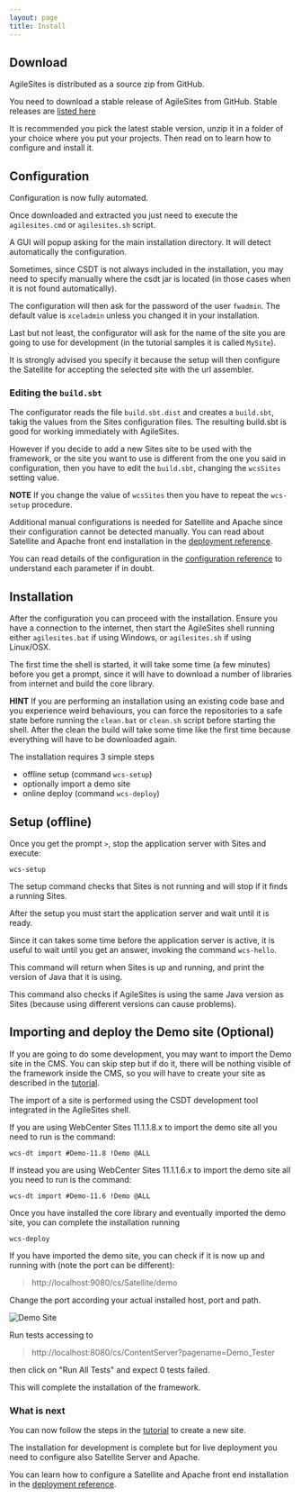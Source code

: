 ```yaml
---
layout: page
title: Install
---
```

## Download 

AgileSites is distributed as a source zip from GitHub.

You need to download a stable release of AgileSites from GitHub. Stable releases are [listed here](http://www.agilesites.org/download.html)

It is recommended you pick the latest stable version, 
unzip it in a folder of your choice where you put your projects. Then read on to learn how to configure and install it.

## Configuration

Configuration is now fully automated.

Once downloaded and extracted you just need to execute the `agilesites.cmd` or `agilesites.sh` script.

A GUI will popup asking for the main installation directory. It will detect automatically the configuration.

Sometimes, since CSDT is not always included in the installation, you may need to specify manually where the csdt jar is located (in those cases when it is not found automatically).

The configuration will then ask for the password of the user `fwadmin`. The default value is  `xceladmin` unless you changed it in your installation. 

Last but not least, the configurator will ask for  the name of the site you are going to use for development (in the tutorial samples it is called `MySite`).

It is strongly advised you specify it because the setup will then configure the Satellite for accepting the selected site with the url assembler.

### Editing the `build.sbt`

The configurator reads the file `build.sbt.dist` and creates a `build.sbt`, takig the values from the Sites configuration files. The resulting build.sbt is good for working immediately with AgileSites.

However if you decide to add a new Sites site to be used with the framework, or the site you want to use is different from the one you said in configuration, then you have to edit the `build.sbt`, changing the `wcsSites` setting value.


**NOTE** If you change the value of `wcsSites` then you have to repeat the `wcs-setup` procedure. 

Additional manual configurations is needed for Satellite and Apache since their configuration cannot be detected manually. You can read about Satellite and Apache front end installation in the [deployment reference](http://www.agilesites.org/reference/Deployment.html).

You can read details of the configuration in the [configuration reference](http://www.agilesites.org/reference/Configuration.html) to understand each parameter if in doubt.

## Installation 

After the configuration you can proceed with the installation. Ensure you have a connection to the internet, then  start the AgileSites shell running either `agilesites.bat` if using Windows, or `agilesites.sh` if using Linux/OSX.

The first time the shell is started, it will take some time (a few minutes) before you get a prompt, since it will have to download a number of libraries from internet and build the core library. 

**HINT** If you are performing an installation using an existing code base and you experience weird behaviours, you can force the repositories to a safe state before running the `clean.bat` or `clean.sh` script  before starting the shell.  After the clean the build will take some time like the first time because everything will have to be downloaded again.

The installation requires 3 simple steps

- offline setup (command `wcs-setup`)
- optionally import a demo site 
- online deploy (command `wcs-deploy`)

## Setup (offline)

Once you get the prompt `>`, stop the application server with Sites and execute:

`wcs-setup`

The setup command checks that Sites is not running and will stop if it finds a running Sites.

After the setup you must start the application server and wait until it is ready.

Since it can takes some time before the application server is active, it is useful to wait until you get an answer, invoking the command `wcs-hello`. 

This command will return when Sites is up and running, and print the version of Java that it is using.

This command also checks if AgileSites is using the same Java version as Sites (because using different versions can cause problems).

##  Importing and deploy the Demo site  (Optional)

If you are going to do some development, you may want to import the Demo site in the CMS. You can skip step but if do it, there will be nothing visible of the framework inside the CMS, so you will have to create your site as described in the [tutorial](http://www.agilesites.org/tutorial.html). 

The import of a site is performed using the CSDT development tool integrated in the AgileSites shell.

If you are using WebCenter Sites 11.1.1.8.x to import the demo site all you need to run is the command:

```
wcs-dt import #Demo-11.8 !Demo @ALL
```

If instead you are using WebCenter Sites 11.1.1.6.x to import the demo site all you need to run is the command:

```
wcs-dt import #Demo-11.6 !Demo @ALL
```

Once you have installed the core library and eventually imported the demo site, you can complete the installation running

```
wcs-deploy
```

If you have imported the demo site, you can check if it is now up and running with (note the port can be different):

> http://localhost:9080/cs/Satellite/demo

Change the port according your actual installed host, port and path.

![Demo Site](/img/snap0469.png)

Run tests accessing to  

> http://localhost:8080/cs/ContentServer?pagename=Demo_Tester

then click on "Run All Tests" and expect 0 tests failed.

This will complete the installation of the framework.

### What is next

You can now follow the steps in the [tutorial](http://www.agilesites.org/tutorial.html) to create a new site.

The installation for development is complete but for live deployment you need to configure also Satellite Server and Apache.

You can learn how to configure a Satellite and Apache front end installation in the [deployment reference](http://www.agilesites.org/reference/Deployment.html).

